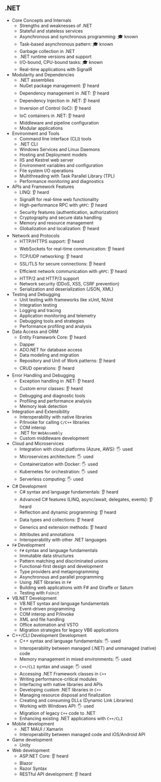 ## .NET

- Core Concepts and Internals
  - Strengths and weaknesses of .NET
  - Stateful and stateless services
  - Asynchronous and synchronous programming: 🎓 known
  - Task-based asynchronous pattern: 🎓 known
  - Garbage collection in .NET
  - .NET runtime versions and support
  - I/O-bound, CPU-bound tasks: 🎓 known
  - Real-time applications with SignalR
- Modularity and Dependencies
  - .NET assemblies
  - NuGet package management: 👂 heard
  - Dependency management in .NET: 👂 heard
  - Dependency Injection in .NET: 👂 heard
  - Inversion of Control (IoC): 👂 heard
  - IoC containers in .NET: 👂 heard
  - Middleware and pipeline configuration
  - Modular applications
- Environment and Tools
  - Command line interface (CLI) tools
  - .NET CLI
  - Windows Services and Linux Daemons
  - Hosting and Deployment models
  - IIS and Kestrel web server
  - Environment variables and configuration
  - File system I/O operations
  - Multithreading with Task Parallel Library (TPL)
  - Performance monitoring and diagnostics
- APIs and Framework Features
  - LINQ: 👂 heard
  - SignalR for real-time web functionality
  - High-performance RPC with `gRPC`: 👂 heard
  - Security features (authentication, authorization)
  - Cryptography and secure data handling
  - Memory and resource management
  - Globalization and localization: 👂 heard
- Network and Protocols
  - HTTP/HTTPS support: 👂 heard
  - WebSockets for real-time communication: 👂 heard
  - TCP/UDP networking: 👂 heard
  - SSL/TLS for secure connections: 👂 heard
  - Efficient network communication with `gRPC`: 👂 heard
  - HTTP/2 and HTTP/3 support
  - Network security (DDoS, XSS, CSRF prevention)
  - Serialization and deserialization (JSON, XML)
- Testing and Debugging
  - Unit testing with frameworks like xUnit, NUnit
  - Integration testing
  - Logging and tracing
  - Application monitoring and telemetry
  - Debugging tools and strategies
  - Performance profiling and analysis
- Data Access and ORM
  - Entity Framework Core: 👂 heard
  - Dapper
  - ADO.NET for database access
  - Data modeling and migration
  - Repository and Unit of Work patterns: 👂 heard
  - CRUD operations: 👂 heard
- Error Handling and Debugging
  - Exception handling in .NET: 👂 heard
  - Custom error classes: 👂 heard
  - Debugging and diagnostic tools
  - Profiling and performance analysis
  - Memory leak detection
- Integration and Extensibility
  - Interoperability with native libraries
  - P/Invoke for calling `C/C++` libraries
  - COM interop
  - .NET for `WebAssembly`
  - Custom middleware development
- Cloud and Microservices
  - Integration with cloud platforms (Azure, AWS): 🖐️ used
  - Microservices architecture: 🖐️ used
  - Containerization with Docker: 🖐️ used
  - Kubernetes for orchestration: 🖐️ used
  - Serverless computing: 🖐️ used
- C# Development
  - C# syntax and language fundamentals: 👂 heard
  - Advanced C# features (LINQ, async/await, delegates, events): 👂 heard
  - Reflection and dynamic programming: 👂 heard
  - Data types and collections: 👂 heard
  - Generics and extension methods: 👂 heard
  - Attributes and annotations
  - Interoperability with other .NET languages
- `F#` Development
  - `F#` syntax and language fundamentals
  - Immutable data structures
  - Pattern matching and discriminated unions
  - Functional-first design and development
  - Type providers and metaprogramming
  - Asynchronous and parallel programming
  - Using .NET libraries in `F#`
  - Building web applications with F# and Giraffe or Saturn
  - Testing with `FsUnit`
- VB.NET Development
  - VB.NET syntax and language fundamentals
  - Event-driven programming
  - COM interop and P/Invoke
  - XML and file handling
  - Office automation and VSTO
  - Migration strategies for legacy VB6 applications
- C++/CLI Development Development
  - C++ syntax and language fundamentals: 🖐️ used
  - Interoperability between managed (.NET) and unmanaged (native) code
  - Memory management in mixed environments: 🖐️ used
  - `C++/CLI` syntax and usage: 🖐️ used
  - Accessing .NET Framework classes in `C++`
  - Writing performance-critical modules
  - Interfacing with native libraries and APIs
  - Developing custom .NET libraries in `C++`
  - Managing resource disposal and finalization
  - Creating and consuming DLLs (Dynamic Link Libraries)
  - Working with Windows API: 🖐️ used
  - Migration of legacy `C++` code to .NET
  - Enhancing existing .NET applications with `C++/CLI`
- Mobile development
  - .NET MAUI / Xamarin
  - Interoperability between managed code and iOS/Android API
- Game development
  - Unity
- Web development
  - ASP.NET Core: 👂 heard
  - Blazor
  - Razor Syntax
  - RESTful API development: 👂 heard
